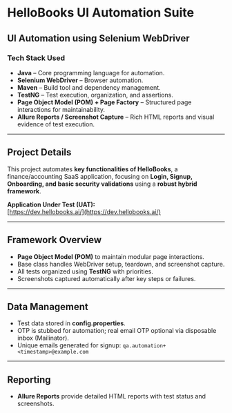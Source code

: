 # HelloBooks UI Automation Suite

## **UI Automation using Selenium WebDriver**

### **Tech Stack Used**
- **Java** – Core programming language for automation.  
- **Selenium WebDriver** – Browser automation.  
- **Maven** – Build tool and dependency management.  
- **TestNG** – Test execution, organization, and assertions.  
- **Page Object Model (POM) + Page Factory** – Structured page interactions for maintainability.  
- **Allure Reports / Screenshot Capture** – Rich HTML reports and visual evidence of test execution.  

---

## **Project Details**
This project automates **key functionalities of HelloBooks**, a finance/accounting SaaS application, focusing on **Login, Signup, Onboarding, and basic security validations** using a **robust hybrid framework**.  

**Application Under Test (UAT):**  
[https://dev.hellobooks.ai/](https://dev.hellobooks.ai/)


---

## **Framework Overview**
- **Page Object Model (POM)** to maintain modular page interactions.  
- Base class handles WebDriver setup, teardown, and screenshot capture.  
- All tests organized using **TestNG** with priorities.  
- Screenshots captured automatically after key steps or failures.  

---

## **Data Management**
- Test data stored in **config.properties**.  
- OTP is stubbed for automation; real email OTP optional via disposable inbox (Mailinator).  
- Unique emails generated for signup: `qa.automation+<timestamp>@example.com`  

---

## **Reporting**
- **Allure Reports** provide detailed HTML reports with test status and screenshots.  




